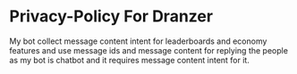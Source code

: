 # Privacy-Policy For Dranzer

My bot collect message content intent for leaderboards and economy features and use message ids and message content for replying the people as my bot is chatbot and it requires message content intent for it.
